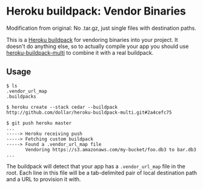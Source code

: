 Heroku buildpack: Vendor Binaries
=================================

Modification from original: No .tar.gz, just single files with destination paths.

This is a [Heroku buildpack](http://devcenter.heroku.com/articles/buildpacks) for vendoring binaries into your project. It doesn't do anything else, so to actually compile your app you should use [heroku-buildpack-multi](https://github.com/ddollar/heroku-buildpack-multi) to combine it with a real buildpack.

Usage
-----

    $ ls
    .vendor_url_map
    .buildpacks

    $ heroku create --stack cedar --buildpack http://github.com/dollar/heroku-buildpack-multi.git#2a4cefc75

    $ git push heroku master
    ...
    -----> Heroku receiving push
    -----> Fetching custom buildpack
    -----> Found a .vendor_url_map file
           Vendoring https://s3.amazonaws.com/my-bucket/foo.db3 to bar.db3
    ...

The buildpack will detect that your app has a `.vendor_url_map` file
in the root. Each line in this file will be a tab-delimited pair
of local destination path and a URL to provision it with.
